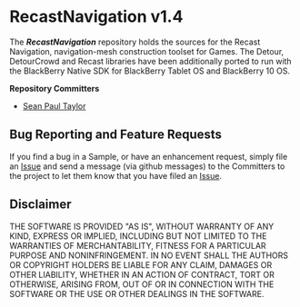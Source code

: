 # RecastNavigation v1.4

The _**RecastNavigation**_ repository holds the sources for the Recast Navigation, navigation-mesh construction toolset for Games. The Detour, DetourCrowd and Recast libraries have been additionally ported to run with the BlackBerry Native SDK for BlackBerry Tablet OS and BlackBerry 10 OS.

**Repository Committers** 

* [Sean Paul Taylor](https://github.com/seanpaultaylor)


## Bug Reporting and Feature Requests

If you find a bug in a Sample, or have an enhancement request, simply file an [Issue](https://github.com/blackberry/RecastNavigation/issues) and send a message (via github messages) to the Committers to the project to let them know that you have filed an [Issue](https://github.com/blackberry/RecastNavigation/issues).

## Disclaimer

THE SOFTWARE IS PROVIDED "AS IS", WITHOUT WARRANTY OF ANY KIND, EXPRESS OR IMPLIED, INCLUDING BUT NOT LIMITED TO THE WARRANTIES OF MERCHANTABILITY, FITNESS FOR A PARTICULAR PURPOSE AND NONINFRINGEMENT. IN NO EVENT SHALL THE AUTHORS OR COPYRIGHT HOLDERS BE LIABLE FOR ANY CLAIM, DAMAGES OR OTHER LIABILITY, WHETHER IN AN ACTION OF CONTRACT, TORT OR OTHERWISE, ARISING FROM, OUT OF OR IN CONNECTION WITH THE SOFTWARE OR THE USE OR OTHER DEALINGS IN THE SOFTWARE.

